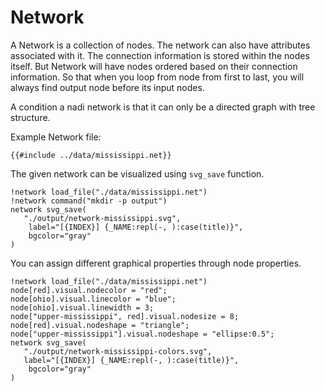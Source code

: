 # Network

A Network is a collection of nodes. The network can also have
attributes associated with it. The connection information is stored
within the nodes itself. But Network will have nodes ordered based on
their connection information. So that when you loop from node from
first to last, you will always find output node before its input
nodes.

A condition a nadi network is that it can only be a directed graph
with tree structure.

Example Network file:
```net
{{#include ../data/mississippi.net}}
```

The given network can be visualized using `svg_save` function.

```task run image ../output/network-mississippi.svg
!network load_file("./data/mississippi.net")
!network command("mkdir -p output")
network svg_save(
   "./output/network-mississippi.svg",
	label="[{INDEX}] {_NAME:repl(-, ):case(title)}",
	bgcolor="gray"
)
```

You can assign different graphical properties through node properties. 

```task run image ../output/network-mississippi-colors.svg
!network load_file("./data/mississippi.net")
node[red].visual.nodecolor = "red";
node[ohio].visual.linecolor = "blue";
node[ohio].visual.linewidth = 3;
node["upper-mississippi", red].visual.nodesize = 8;
node[red].visual.nodeshape = "triangle";
node["upper-mississippi"].visual.nodeshape = "ellipse:0.5";
network svg_save(
   "./output/network-mississippi-colors.svg",
   label="[{INDEX}] {_NAME:repl(-, ):case(title)}",
	bgcolor="gray"
)
```

